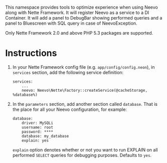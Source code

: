 This namespace provides tools to optimize experience when using Neevo along
with Nette Framework. It will register Neevo as a service to a DI Container.
It will add a panel to DebugBar showing performed queries and a panel to
Bluescreen with SQL query in case of NeevoException.

Only Nette Framework 2.0 and above PHP 5.3 packages are supported.

Instructions
============

1.  In your Nette Framework config file (e.g. `app/config/config.neon`),
    in `services` section, add the following service definition:

		services:
			...
			neevo: Neevo\Nette\Factory::createService(@cacheStorage, %database%)


2.  In the `parameters` section, add another section called `database`.
    That is the place for all your Neevo configuration, for example:

		database:
			driver: MySQLi
			username: root
			password: ****
			database: my_database
			explain: yes

    `explain` option denotes whether or not you want to run EXPLAIN on all
    performed `SELECT` queries for debugging purposes. Defaults to `yes`.